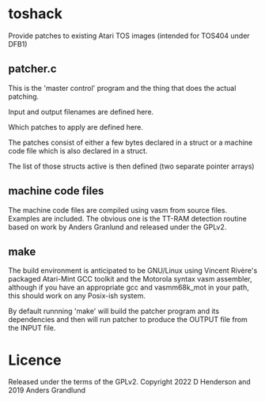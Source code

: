 # toshack
Provide patches to existing Atari TOS images (intended for TOS404 under DFB1)

## patcher.c
This is the 'master control' program and the thing that does the actual patching.

Input and output filenames are defined here.

Which patches to apply are defined here.

The patches consist of either a few bytes declared in a struct or a machine code file which is also declared in a struct.

The list of those structs active is then defined (two separate pointer arrays)

## machine code files
The machine code files are compiled using vasm from source files. Examples are included. The obvious one is the TT-RAM detection routine based on work by Anders Granlund and released under the GPLv2.

## make
The build environment is anticipated to be GNU/Linux using Vincent Rivère's packaged Atari-Mint GCC toolkit and the Motorola syntax vasm assembler, although if you have an appropriate gcc and vasmm68k_mot in your path, this should work on any Posix-ish system.

By default runnning 'make' will build the patcher program and its dependencies and then will run patcher to produce the OUTPUT file from the INPUT file.

# Licence
Released under the terms of the GPLv2.
Copyright 2022 D Henderson and 2019 Anders Grandlund
